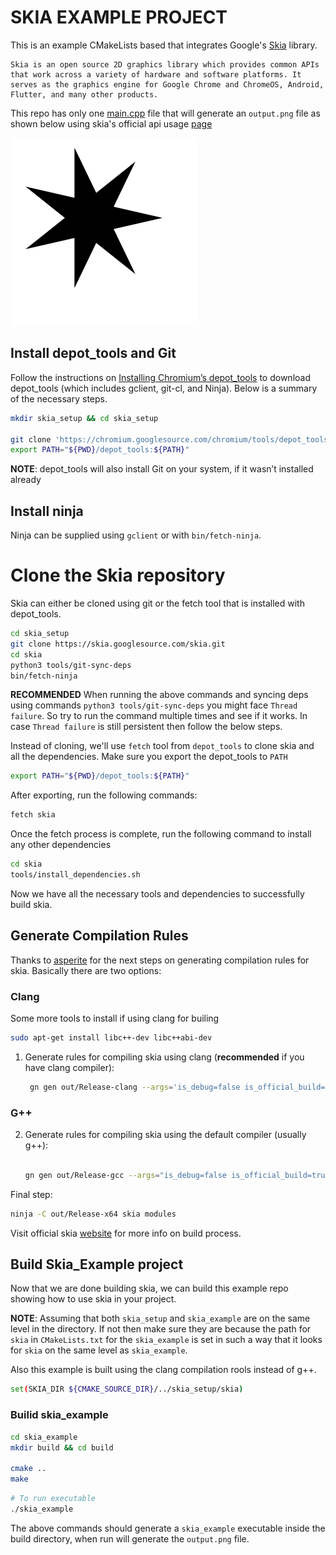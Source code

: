 # SKIA EXAMPLE PROJECT

This is an example CMakeLists based that integrates Google's [Skia](https://skia.org) library.

```
Skia is an open source 2D graphics library which provides common APIs that work across a variety of hardware and software platforms. It serves as the graphics engine for Google Chrome and ChromeOS, Android, Flutter, and many other products.
```

This repo has only one [main.cpp](src/main.cpp) file that will generate an `output.png` file as shown below using skia's official api usage [page](https://skia.org/docs/user/api/skcanvas_overview/)

![output.png](output.png)

## Install depot_tools and Git

Follow the instructions on [Installing Chromium’s depot_tools](http://www.chromium.org/developers/how-tos/install-depot-tools) to download depot_tools (which includes gclient, git-cl, and Ninja). Below is a summary of the necessary steps.

```bash
mkdir skia_setup && cd skia_setup

git clone 'https://chromium.googlesource.com/chromium/tools/depot_tools.git'
export PATH="${PWD}/depot_tools:${PATH}"
```
**NOTE**: depot_tools will also install Git on your system, if it wasn’t installed already


## Install ninja
Ninja can be supplied using `gclient` or with `bin/fetch-ninja`.


# Clone the Skia repository
Skia can either be cloned using git or the fetch tool that is installed with depot_tools.

```bash
cd skia_setup
git clone https://skia.googlesource.com/skia.git
cd skia
python3 tools/git-sync-deps
bin/fetch-ninja
```
**RECOMMENDED**
When running the above commands and syncing deps using commands `python3 tools/git-sync-deps` you might face `Thread failure`. So try to run the command multiple times and see if it works. In case `Thread failure` is still persistent then follow the below steps.

Instead of cloning, we'll use `fetch` tool from `depot_tools` to clone skia and all the dependencies. Make sure you export the depot_tools to `PATH`

```bash
export PATH="${PWD}/depot_tools:${PATH}"
```

After exporting, run the following commands:

```bash
fetch skia
```
Once the fetch process is complete, run the following command to install any other dependencies

```bash
cd skia
tools/install_dependencies.sh
```

Now we have all the necessary tools and dependencies to successfully build skia.

## Generate Compilation Rules
Thanks to [asperite](https://github.com/aseprite) for the next steps on generating compilation rules for skia. Basically there are two options:

### Clang
Some more tools to install if using clang for builing
```bash
sudo apt-get install libc++-dev libc++abi-dev
```

1. Generate rules for compiling skia using clang (**recommended** if you have clang compiler):
    ```bash
     gn gen out/Release-clang --args='is_debug=false is_official_build=true skia_use_system_expat=false skia_use_system_icu=false skia_use_system_libjpeg_turbo=false skia_use_system_libpng=false skia_use_system_libwebp=false skia_use_system_zlib=false skia_use_sfntly=false skia_use_freetype=true skia_use_harfbuzz=true skia_pdf_subset_harfbuzz=true skia_use_system_freetype2=false skia_use_system_harfbuzz=false cc="clang" cxx="clang++" extra_cflags_cc=["-stdlib=libc++"] extra_ldflags=["-stdlib=libc++"]'
    ```

### G++
2. Generate rules for compiling skia using the default compiler (usually g++):

    ```bash

    gn gen out/Release-gcc --args="is_debug=false is_official_build=true skia_use_system_expat=false skia_use_system_icu=false skia_use_system_libjpeg_turbo=false skia_use_system_libpng=false skia_use_system_libwebp=false skia_use_system_zlib=false skia_use_sfntly=false skia_use_freetype=true skia_use_harfbuzz=true skia_pdf_subset_harfbuzz=true skia_use_system_freetype2=false skia_use_system_harfbuzz=false"
    ```

Final step:

```bash
ninja -C out/Release-x64 skia modules
```
Visit official skia [website](https://skia.org/docs/user/build/) for more info on build process.


## Build Skia_Example project
Now that we are done building skia, we can build this example repo showing how to use skia in your project.

**NOTE**: Assuming that both `skia_setup` and `skia_example` are on the same level in the directory. If not then make sure they are because the path for `skia` in `CMakeLists.txt` for the `skia_example` is set in such a way that it looks for `skia` on the same level as `skia_example`.

Also this example is built using the clang compilation rools instead of g++.

```bash
set(SKIA_DIR ${CMAKE_SOURCE_DIR}/../skia_setup/skia)
```

### Builid skia_example

```bash
cd skia_example
mkdir build && cd build

cmake ..
make
```

```bash
# To run executable
./skia_example
```
The above commands should generate a `skia_example` executable inside the build directory, when run will generate the `output.png` file.
